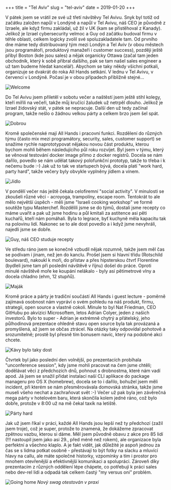+++
title = "Tel Aviv"
slug = "tel-aviv"
date = 2019-01-20
+++

V pátek jsem se vrátil ze své už třetí návštěvy Tel Avivu. Snyk byl totiž od začátku založen napůl v Londýně a napůl v Tel Avivu, náš CEO je původně z Izraele, ale když firmu zakládal, už žil v UK (kam se přistěhoval z Kanady). Jelikož je Izrael cybersecurity velmoc a Guy od začátku budoval firmu v téhle oblasti, celkem logicky zvolil své spoluzakladatele tam. Od prvního dne máme tedy distribuovaný tým mezi Londýn a Tel Aviv (v obou městech jsou programátoři, produktový manažeři i customer success), později ještě přibyl Boston (kde jsou sales) a nějak organicky Ottawa (začal tam jeden obchodník, který k sobě přibral dalšího, pak se tam našel sales engineer a už tam budeme hledat kancelář). Abychom se taky někdy všichni potkali, organizuje se dvakrát do roka All Hands setkání. V lednu v Tel Avivu, v červenci v Londýně. Počasí je v obou případech přibližně stejné...

![Welcome](./IMG_0440.jpg)

Do Tel Avivu jsem přiletěl v sobotu večer a naštěstí jsem ještě stihl kolegy, kteří mířili na večeři, takže můj kručící žaludek už netrpěl dlouho. Jelikož je Izrael židovský stát, v pátek se nepracuje. Další den už tedy začínal program, takže nešlo o žádnou velkou párty a celkem brzo jsem šel spát.

![Dobrou](./IMG_0344-1.jpg)

Kromě společenské mají All Hands i pracovní funkci. Rozdělení do různých týmu (často mix mezi programátory, security, sales, customer support) se snažíme rychle naprototypovat nějakou novou část produktu, kterou bychom mohli během následujícího půl roku rozvíjet. Byl jsem v týmu, který se věnoval testování docker image přímo z docker registrů. Docela se nám dařilo, povedlo se nám udělat takový polofunkční prototyp, takže to třeba i k nečemu bude :-) Jak už to tak ve startupech bývá, docela platí "work hard, party hard", takže večery byly obvykle vyplněny jídlem a vínem.

![Jídlo](./IMG_0429.jpg)

V pondělí večer nás ještě čekala celofiremní "social activity". V minulosti se zkoušeli různé věci - acroyoga, trampolíny, escape room. Tentokrát to ale mělo největší úspěch - měli jsme "Israeli cooking workshop" ve formě soutěže typu Masterchef. Rozdělili jsme se do týmů, dostali jsme recepty co máme uvařit a pak už jsme hodinu a půl kmitali za astitence asi pěti kuchařů, kteří nám pomáhali. Byla to legrace, byť kuchyně měla kapacitu tak na polovinu lidí. Nakonec se to ale dost povedlo a i když jsme nevyhráli, najedli jsme se dobře.

![Guy, náš CEO studuje recepty](./IMG_0357.jpg)

Ve středu ráno jsem se konečně vzbudil nějak rozumně, takže jsem měl čas se podívam i jinam, než jen do kanclu.  Prošel jsem si hlavní třídu (Rotschild boulevard), nakoukl k moři, do přístav a přes hipsterskou čtvrť Florentine (bydleli jsme tam při poslední návštěvě v říjnu) došel do práce. Oproti minulé návštěvě moře ke koupání nelákalo - byly asi pětimetrové vlny a docela chladno (ehm, 12 stupňů).

![Maják](./IMG_0389-1.jpg)

Kromě práce a párty je tradiční součástí All Hands i guest lecture - poměrně zajímavá osobnost nám vypráví o svém pohledu na náš produkt, firmu, strategii, open source a vlastně cokoli. Minule to byl Nat Friedman, CEO GitHubu po akvizici Microsoftem, letos Adrian Colyer, jeden z našich investorů. Bylo to super - Adrian je extrémně chytrý a přátelský, jeho půlhodinová prezentace ohledně stavu open source byla tak provázaná a promyšlená, až jsem se občas ztrácel. Na otázky taky odpovídal pohotově a srozumitelně; prostě byl přesně tím bonusem navíc, který na podobné akci chcete.

![Kávy bylo taky dost](./IMG_0353-1.jpg)

Čtvrtek byl jako poslední den volnější, po prezentacích probíhala "unconference session", kdy jsme mohli pracovat na čem jsme chtěli; dodělávat věci z předchozích dnů, pohnout s drobnostma, které nám vadí apod. Já jsem se snažil přidat instalaci naší CLI aplikace do package manageru pro OS X (homebrew), docela se to i dařilo, bohužel jsem měli incident, při kterém se nám přesměrovávala domovská stránka, takže jsme museli všeho nechat a zachraňovat svět :-)
Večer už pak byla jen závěrečná mega párty v hotelovém baru, která skončila kolem jedné ráno, což bylo dobře, protože v 8:00 už na mě čekal taxík na letiště.

![Párty hard](./IMG_0452.jpg)

Jak už jsem říkal v práci, každé All Hands jsou lepší než ty předchozí (zažil jsem troje), což je super, protože to znamená, že dokážeme zpracovat zpětnou vazbu, kterou si dáme. Měl jsem původně obavu z akce pro 85 lidí (!!! nastoupil jsem jako asi 29., před méně než rokem), ale organizace byla perfektní a všechno klaplo. A je fakt vidět, jak důležité je aspoň jednou za čas se s lidma potkat osobně - přestávají to být fotky na slacku a mluvící hlavy na callu, ale máte společné historky, vzpomínky a tím i prostor pro mnohem otevřenější a efektivnější komunikaci a spolupráci. Zároveň díky prezentacím z různých oddělení lépe chápete, co potřebují k práci sales nebo dev-rel lidi a odpadá tak celkem častý "my versus oni" problém.


![Going home](./IMG_0461.jpg)
_Nový swag otestován v praxi_
